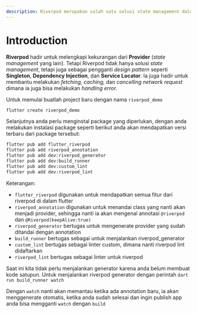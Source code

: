 ```yaml
---
description: Riverpod merupakan salah satu solusi state management dalam Flutter.
---
```


# Introduction

**Riverpod** hadir untuk melengkapi kekurangan dari **Provider** (_state management_ yang lain). Tetapi Riverpod tidak hanya solusi _state management_, tetapi juga sebagai pengganti _design pattern_ seperti **Singleton**, **Dependency Injection**, dan **Service Locator**. Ia juga hadir untuk membantu melakukan _fetching, caching,_ dan _cancelling network request_ dimana ia juga bisa melakukan _handling error._

Untuk memulai buatlah project baru dengan nama `riverpod_demo`

```bash
flutter create riverpod_demo
```

Selanjutnya anda perlu menginstal package yang diperlukan, dengan anda melakukan instalasi package seperti berikut anda akan mendapatkan versi terbaru dari package tersebut:

```bash
flutter pub add flutter_riverpod
flutter pub add riverpod_annotation
flutter pub add dev:riverpod_generator
flutter pub add dev:build_runner
flutter pub add dev:custom_lint
flutter pub add dev:riverpod_lint
```

Keterangan:

* `flutter_riverpod` digunakan untuk mendapatkan semua fitur dari riverpod di dalam flutter
* `riverpod_annotation` digunakan untuk menandai class yang nanti akan menjadi provider, sehingga nanti ia akan mengenal annotasi `@riverpod` dan `@Riverpod(keepAlive:true)`
* `riverpod_generator` bertugas untuk mengenerate provider yang  sudah ditandai dengan annotation
* `build_runner` bertugas sebagai untuk menjalankan riverpod\_generator
* `custom_lint`  bertugas sebagai linter custom, dimana nanti riverpod lint didaftarkan
* `riverpod_lint` bertugas sebagai linter untuk riverpod

Saat ini kita tidak perlu menjalankan generator karena anda belum membuat kode satupun. Untuk menjalankan riverpod generator dengan perintah `dart run build_runner watch`

Dengan `watch` nanti akan memantau ketika ada annotation baru, ia akan menggenerate otomatis, ketika anda sudah selesai dan ingin publish app anda bisa mengganti `watch` dengan `build`
